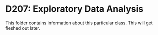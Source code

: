 # D207: Exploratory Data Analysis

This folder contains information about this particular class. This will get fleshed out later. 